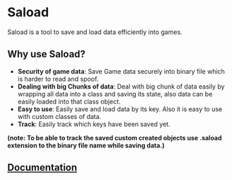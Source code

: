 # Saload
Saload is a tool to save and load data efficiently into games.

## Why use Saload?

* __Security of game data__: Save Game data securely into binary file which is harder to read and spoof.
* __Dealing with big Chunks of data__: Deal with big chunk of data easily by wrapping all data into a class and saving its state, also data can be easily loaded into that class object.
* __Easy to use__: Easily save and load data by its key. Also it is easy to use with custom classes of data.
* __Track__: Easily track which keys have been saved yet.

__(note: To be able to track the saved custom created objects use .saload extension to the binary file name while saving data.)__

## [Documentation](https://tarun-bisht.github.io/saload/)
